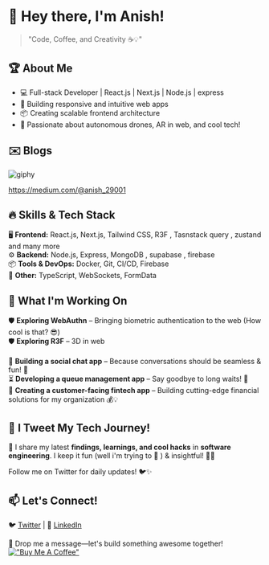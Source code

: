 # 🚀 Hey there, I'm Anish! 

> "Code, Coffee, and Creativity ☕💡"
## 🏆 About Me

- 💻 Full-stack Developer | React.js | Next.js | Node.js | express
- 🎨 Building responsive and intuitive web apps
- 📦 Creating scalable frontend architecture
- 🚀 Passionate about autonomous drones, AR in web, and cool tech!
## ✉️ Blogs

![giphy](https://github.com/user-attachments/assets/8cc0cee9-a2c8-421a-b198-cf0d0acfb014)

https://medium.com/@anish_29001
## 🔥 Skills & Tech Stack

🖥️ **Frontend:** React.js, Next.js, Tailwind CSS, R3F , Tasnstack query , zustand and many more<br>
⚙️ **Backend:** Node.js, Express, MongoDB , supabase , firebase<br>
📦 **Tools & DevOps:** Docker, Git, CI/CD, Firebase<br>
📱 **Other:** TypeScript, WebSockets, FormData


## 🎯 What I'm Working On

🛡️ **Exploring WebAuthn** – Bringing biometric authentication to the web (How cool is that? 😎)<br>
🛡️ **Exploring R3F** – 3D in web <br>  
💬 **Building a social chat app** – Because conversations should be seamless & fun! 📲<br>
⏳ **Developing a queue management app** – Say goodbye to long waits! 🚀<br>
🏦 **Creating a customer-facing fintech app** – Building cutting-edge financial solutions for my organization 💰💡<br>

## 📢 I Tweet My Tech Journey!

🚀 I share my latest **findings, learnings, and cool hacks** in **software engineering**. I keep it fun (well i'm trying to 🧔 ) & insightful! 🎯💡

Follow me on Twitter for daily updates! 🐦✨

## 📫 Let's Connect!

 🐦 [Twitter](https://twitter.com/itsanishmv) | 🔗 [LinkedIn](https://linkedin.com/in/anish-mv)

💌 Drop me a message—let's build something awesome together!
[!["Buy Me A Coffee"](https://img.shields.io/badge/Buy%20Me%20a%20Coffee-ffdd00?style=for-the-badge&logo=buy-me-a-coffee&logoColor=black)](https://www.buymeacoffee.com/itsanishmv)
